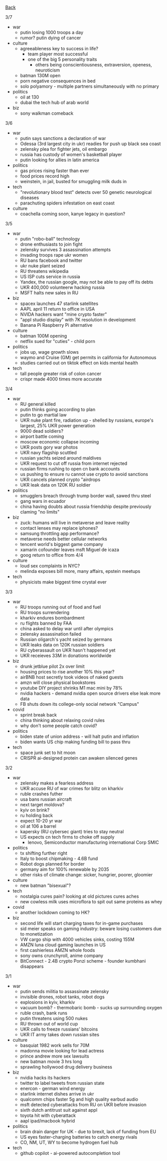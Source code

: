 [Back](./index.md)

3/7
- war
  - putin losing 1000 troops a day
  - rumor?  putin dying of cancer
- culture
  - agreeableness key to success in life?
    - team player most successful 
    - one of the big 5 personality traits 
      - others being conscientiousness, extraversion, openess, neuroticism 
  - batman 130M open
  - porn negative consequences in bed
  - solo polyamory - multiple partners simultaneously with no primary 
- politics
  - oil at 130
  - dubai the tech hub of arab world 
- biz
  - sony walkman comeback
  


3/6
- war
  - putin says sanctions a declaration of war 
  - Odessa (3rd largest city in ukr) readies for push up black sea coast 
  - zelensky plea for fighter jets, oil embargo 
  - russia has custody of women's basketball player
  - putin looking for allies in latin america 
- politics
  - gas prices rising faster than ever
  - food prices record high 
  - weinstein, in jail, busted for smuggling milk duds in
- tech
  - "revolutionary blood test" detects over 50 genetic neurological diseases 
  - parachuting spiders infestation on east coast 
- culture
  - coachella coming soon, kanye legacy in question?

3/5 
- war
  - putin "robo-ball" technology 
  - drone enthusiasts to join fight
  - zelensky survives 3 assassination attempts 
  - invading troops rape ukr women
  - RU bans facebook and twitter 
  - ukr nuke plant seized
  - RU threatens wikipedia
  - US ISP cuts service in russia 
  - Yandex, the russian google, may not be able to pay off its debts
  - UKR 400,000 volunteerw hacking russia
  - MSFT halts new sales in RU
- biz
  - spacex launches 47 starlink satellites
  - AAPL april 11 return to office in USA
  - NVIDA hackers want "mine crypto faster"
  - "appl studio display" with 7K resolution in development
  - Banana Pi Raspberry Pi alternative
- culture
  - batman 100M opening 
  - netflix sued for "cuties" - child porn 
- politics
  - jobs up, wage growth slows
  - waymo and Cruise (GM) get permits in california for Autonomous
  - studies carried out on tiktok effect on kids mental health 
- tech
  - tall people greater risk of colon cancer
  - crispr made 4000 times more accurate

3/4
- war
  - RU general killed 
  - putin thinks going according to plan
  - putin to go martial law 
  - UKR nuke plant fire, radiation up - shelled by russians, europe's largest, 25% UKR power generation
  - 9000 dead soldiers?
  - airport battle coming
  - moscow economic collapse incoming
  - UKR posts gory war photos 
  - UKR navy flagship scuttled
  - russian yachts seized around maldives
  - UKR request to cut off russia from internet rejected 
  - russian firms rushing to open cn bank accounts 
  - us pushing to ensure ru cannot use crypto to avoid sanctions
  - UKR cancels planned crypto "airdrops 
  - UKR leak data on 120K RU soldier
- politics
  - smugglers breach through trump border wall, sawed thru steel 
  - gang wars in ecuador 
  - china having doubts about russia friendship despite previously claming "no limits" 
- biz
  - zuck: humans will live in metaverse and leave reality 
  - contact lenses may replace iphones?  
  - samsung throttling app performance?
  - metaverse needs better cellular networks 
  - tencent world's biggest game company 
  - xamarin cofounder leaves msft Miguel de icaza 
  - goog return to office from 4/4
- culture
  - loud sex complaints in NYC?
  - melinda exposes bill more, many affairs, epstein meetups
- tech
  - physicists make biggest time crystal ever

3/3
- war
  - RU troops running out of food and fuel
  - RU troops surrendering
  - kharkiv endures bombardment 
  - ru flights banned by FAA
  - china asked to delay war until after olympics
  - zelensky assassination failed
  - Russian oligarch's yacht seized by germans 
  - UKR leaks data on 120K russian soldiers 
  - RU cyberassault on UKR hasn't happened yet
  - UKR receieves 33M in donations worldwide 
- biz
  - drunk jetblue pilot 2x over limit 
  - housing prices to rise another 10% this year?
  - airBNB host secretly took videos of naked guests 
  - amzn will close physical bookstores 
  - youtube DIY project shrinks M1 mac mini by 78%
  - nvidia hackers - demand nvidia open source drivers else leak more data
  - FB shuts down its college-only social network "Campus"
- covid
  - sprint break back
  - china thinking about relaxing covid rules 
  - why don't some people catch covid?
- politics
  - biden state of union address - will halt putin and inflation
  - biden wants US chip making funding bill to pass thru  
- tech
  - space junk set to hit moon
  - CRISPR ai-designed protein can awaken silenced genes 

3/2
- war
  - zelensky makes a fearless address
  - UKR accuse RU of war crimes for blitz on kharkiv
  - ruble crashes futher 
  - usa bans russian aircraft 
  - next target moldova?
  - kyiv on brink?
  - ru holding back
  - expect 10-20 yr war 
  - oil at 106 a barrel
  - kapersky (RU cybersec giant) tries to stay neutral 
  - US expects cn tech firms to choke off supply 
    - lenovo, Semiconductor manufacturing international Corp SMIC
- politics
  - tx shifting further right 
  - Italy to boost chipmaking - 4.6B fund
  - Robot dogs planned for border 
  - germany aim for 100% renewable by 2035
  - other risks of climate change: sicker, hungrier, poorer, gloomier
- culture
  - new batman "bisexual"?
- tech
  - nostalgia cures pain?  looking at old pictures cures aches
  - new cowless milk uses microflora to spit out same proteins as whey  
- covid
  - another lockdown coming to HK? 
- biz
  - second life will start charging taxes for in-game purchases 
  - sid meier speaks on gaming industry: beware losing customers due to monetization
  - VW cargo ship with 4000 vehicles sinks, costing 155M
  - AMZN luna cloud gaming launches in US
  - first cashierless AMZN whole foods
  - sony owns crunchyroll, anime company
  - BitConnect - 2.4B crypto Ponzi scheme - founder kumbhani disappears 

3/1
- war
  - putin sends militia to assassinate zelensky 
  - invisible drones, robot tanks, robot dogs 
  - explosions in kyiv, kharkiv
  - vacuum bomb?  - thermobaric bomb - sucks up surrounding oxygen
  - ruble crash, bank runs 
  - putin threatens using 500 nukes 
  - RU thrown out of world cup 
  - UKR calls to freeze russians' bitcoins 
  - UKR IT army takes down russian sites 
- culture
  - basquiat 1982 work sells for 70M
  - madonna movie looking for lead actress
  - prince andrew more sex lawsuits 
  - new batman movie 3 hrs long 
  - sprawling hollywood drug delivery business
- biz
  - nvidia hacks its hackers
  - twitter to label tweets from russian state 
  - enercon - german wind energy 
  - starlink internet dishes arrive in ukr 
  - qualcomm chips faster 5g and high quality earbud audio
  - msft detected cyberattacks from RU on UKR before invasion 
  - sixth dutch antitrust suit against appl 
  - toyota hit with cyberattack 
  - aapl ipad/macbook hybrid
- politics
  - brain drain danger for UK - due to brexit, lack of funding from EU
  - US eyes faster-charging batteries to catch energy rivals 
  - CO, NM, UT, WY to become hydrogen fuel hub
- tech
  - github copilot - ai-powered autocompletion tool 